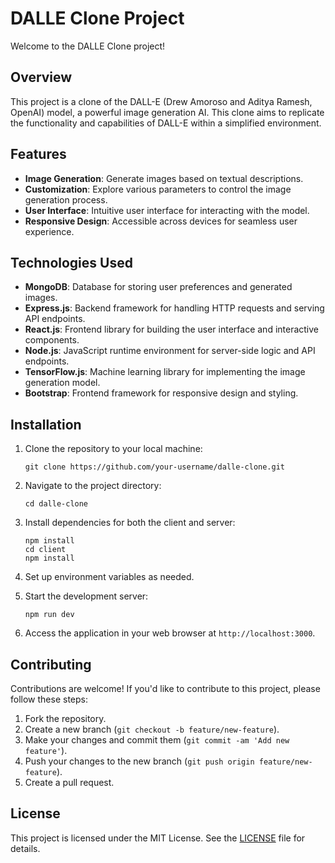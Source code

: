 # DALLE Clone Project

Welcome to the DALLE Clone project!

## Overview

This project is a clone of the DALL-E (Drew Amoroso and Aditya Ramesh, OpenAI) model, a powerful image generation AI. This clone aims to replicate the functionality and capabilities of DALL-E within a simplified environment.

## Features

- **Image Generation**: Generate images based on textual descriptions.
- **Customization**: Explore various parameters to control the image generation process.
- **User Interface**: Intuitive user interface for interacting with the model.
- **Responsive Design**: Accessible across devices for seamless user experience.

## Technologies Used

- **MongoDB**: Database for storing user preferences and generated images.
- **Express.js**: Backend framework for handling HTTP requests and serving API endpoints.
- **React.js**: Frontend library for building the user interface and interactive components.
- **Node.js**: JavaScript runtime environment for server-side logic and API endpoints.
- **TensorFlow.js**: Machine learning library for implementing the image generation model.
- **Bootstrap**: Frontend framework for responsive design and styling.

## Installation

1. Clone the repository to your local machine:

    ```
    git clone https://github.com/your-username/dalle-clone.git
    ```

2. Navigate to the project directory:

    ```
    cd dalle-clone
    ```

3. Install dependencies for both the client and server:

    ```
    npm install
    cd client
    npm install
    ```

4. Set up environment variables as needed.

5. Start the development server:

    ```
    npm run dev
    ```

6. Access the application in your web browser at `http://localhost:3000`.

## Contributing

Contributions are welcome! If you'd like to contribute to this project, please follow these steps:

1. Fork the repository.
2. Create a new branch (`git checkout -b feature/new-feature`).
3. Make your changes and commit them (`git commit -am 'Add new feature'`).
4. Push your changes to the new branch (`git push origin feature/new-feature`).
5. Create a pull request.

## License

This project is licensed under the MIT License. See the [LICENSE](LICENSE) file for details.
